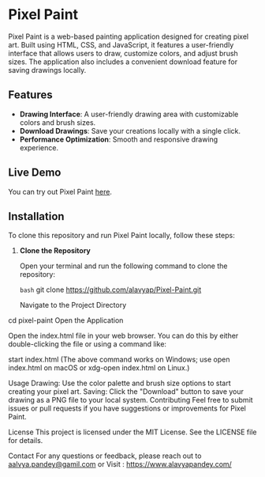 # Pixel Paint

Pixel Paint is a web-based painting application designed for creating pixel art. Built using HTML, CSS, and JavaScript, it features a user-friendly interface that allows users to draw, customize colors, and adjust brush sizes. The application also includes a convenient download feature for saving drawings locally.

## Features

- **Drawing Interface**: A user-friendly drawing area with customizable colors and brush sizes.
- **Download Drawings**: Save your creations locally with a single click.
- **Performance Optimization**: Smooth and responsive drawing experience.

## Live Demo

You can try out Pixel Paint [here](Link).

## Installation

To clone this repository and run Pixel Paint locally, follow these steps:

1. **Clone the Repository**

   Open your terminal and run the following command to clone the repository:

   ```bash```
   git clone https://github.com/alavyap/Pixel-Paint.git



   Navigate to the Project Directory


cd pixel-paint
Open the Application

Open the index.html file in your web browser. You can do this by either double-clicking the file or using a command like:


start index.html
(The above command works on Windows; use open index.html on macOS or xdg-open index.html on Linux.)

Usage
Drawing: Use the color palette and brush size options to start creating your pixel art.
Saving: Click the "Download" button to save your drawing as a PNG file to your local system.
Contributing
Feel free to submit issues or pull requests if you have suggestions or improvements for Pixel Paint.

License
This project is licensed under the MIT License. See the LICENSE file for details.

Contact
For any questions or feedback, please reach out to aalvya.pandey@gamil.com or Visit : https://www.alavyapandey.com/
